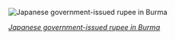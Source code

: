 
![Japanese government-issued rupee in Burma](https://upload.wikimedia.org/wikipedia/commons/thumb/3/39/BUR-17b-Burma-Japanese_Occupation-100_Rupees_ND_%281944%29.jpg/525px-BUR-17b-Burma-Japanese_Occupation-100_Rupees_ND_%281944%29.jpg)

*[Japanese government-issued rupee in Burma](https://wikipedia.org/wiki/File:BUR-17b-Burma-Japanese_Occupation-100_Rupees_ND_(1944).jpg)*
